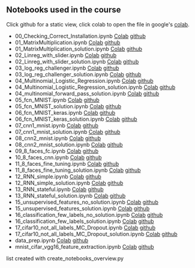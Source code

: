 ## Notebooks used in the course

Click github for a static view, click colab to open the file in google's [colab](co.md).

* 00_Checking_Correct_Installation.ipynb [Colab](https://colab.research.google.com/github/tensorchiefs/dl_course_2018/blob/master/notebooks/00_Checking_Correct_Installation.ipynb) [github](https://github.com/tensorchiefs/dl_course_2018/blob/master/notebooks/00_Checking_Correct_Installation.ipynb)
* 01_MatrixMultiplication.ipynb [Colab](https://colab.research.google.com/github/tensorchiefs/dl_course_2018/blob/master/notebooks/01_MatrixMultiplication.ipynb) [github](https://github.com/tensorchiefs/dl_course_2018/blob/master/notebooks/01_MatrixMultiplication.ipynb)
* 01_MatrixMultiplication_solution.ipynb [Colab](https://colab.research.google.com/github/tensorchiefs/dl_course_2018/blob/master/notebooks/01_MatrixMultiplication_solution.ipynb) [github](https://github.com/tensorchiefs/dl_course_2018/blob/master/notebooks/01_MatrixMultiplication_solution.ipynb)
* 02_Linreg_with_slider.ipynb [Colab](https://colab.research.google.com/github/tensorchiefs/dl_course_2018/blob/master/notebooks/02_Linreg_with_slider.ipynb) [github](https://github.com/tensorchiefs/dl_course_2018/blob/master/notebooks/02_Linreg_with_slider.ipynb)
* 02_Linreg_with_slider_solution.ipynb [Colab](https://colab.research.google.com/github/tensorchiefs/dl_course_2018/blob/master/notebooks/02_Linreg_with_slider_solution.ipynb) [github](https://github.com/tensorchiefs/dl_course_2018/blob/master/notebooks/02_Linreg_with_slider_solution.ipynb)
* 03_log_reg_challenger.ipynb [Colab](https://colab.research.google.com/github/tensorchiefs/dl_course_2018/blob/master/notebooks/03_log_reg_challenger.ipynb) [github](https://github.com/tensorchiefs/dl_course_2018/blob/master/notebooks/03_log_reg_challenger.ipynb)
* 03_log_reg_challenger_solution.ipynb [Colab](https://colab.research.google.com/github/tensorchiefs/dl_course_2018/blob/master/notebooks/03_log_reg_challenger_solution.ipynb) [github](https://github.com/tensorchiefs/dl_course_2018/blob/master/notebooks/03_log_reg_challenger_solution.ipynb)
* 04_Multinomial_Logistic_Regression.ipynb [Colab](https://colab.research.google.com/github/tensorchiefs/dl_course_2018/blob/master/notebooks/04_Multinomial_Logistic_Regression.ipynb) [github](https://github.com/tensorchiefs/dl_course_2018/blob/master/notebooks/04_Multinomial_Logistic_Regression.ipynb)
* 04_Multinomial_Logistic_Regression_solution.ipynb [Colab](https://colab.research.google.com/github/tensorchiefs/dl_course_2018/blob/master/notebooks/04_Multinomial_Logistic_Regression_solution.ipynb) [github](https://github.com/tensorchiefs/dl_course_2018/blob/master/notebooks/04_Multinomial_Logistic_Regression_solution.ipynb)
* 04_multinomial_forward_pass_solution.ipynb [Colab](https://colab.research.google.com/github/tensorchiefs/dl_course_2018/blob/master/notebooks/04_multinomial_forward_pass_solution.ipynb) [github](https://github.com/tensorchiefs/dl_course_2018/blob/master/notebooks/04_multinomial_forward_pass_solution.ipynb)
* 05_fcn_MNIST.ipynb [Colab](https://colab.research.google.com/github/tensorchiefs/dl_course_2018/blob/master/notebooks/05_fcn_MNIST.ipynb) [github](https://github.com/tensorchiefs/dl_course_2018/blob/master/notebooks/05_fcn_MNIST.ipynb)
* 05_fcn_MNIST_solution.ipynb [Colab](https://colab.research.google.com/github/tensorchiefs/dl_course_2018/blob/master/notebooks/05_fcn_MNIST_solution.ipynb) [github](https://github.com/tensorchiefs/dl_course_2018/blob/master/notebooks/05_fcn_MNIST_solution.ipynb)
* 06_fcn_MNIST_keras.ipynb [Colab](https://colab.research.google.com/github/tensorchiefs/dl_course_2018/blob/master/notebooks/06_fcn_MNIST_keras.ipynb) [github](https://github.com/tensorchiefs/dl_course_2018/blob/master/notebooks/06_fcn_MNIST_keras.ipynb)
* 06_fcn_MNIST_keras_solution.ipynb [Colab](https://colab.research.google.com/github/tensorchiefs/dl_course_2018/blob/master/notebooks/06_fcn_MNIST_keras_solution.ipynb) [github](https://github.com/tensorchiefs/dl_course_2018/blob/master/notebooks/06_fcn_MNIST_keras_solution.ipynb)
* 07_cnn1_mnist.ipynb [Colab](https://colab.research.google.com/github/tensorchiefs/dl_course_2018/blob/master/notebooks/07_cnn1_mnist.ipynb) [github](https://github.com/tensorchiefs/dl_course_2018/blob/master/notebooks/07_cnn1_mnist.ipynb)
* 07_cnn1_mnist_solution.ipynb [Colab](https://colab.research.google.com/github/tensorchiefs/dl_course_2018/blob/master/notebooks/07_cnn1_mnist_solution.ipynb) [github](https://github.com/tensorchiefs/dl_course_2018/blob/master/notebooks/07_cnn1_mnist_solution.ipynb)
* 08_cnn2_mnist.ipynb [Colab](https://colab.research.google.com/github/tensorchiefs/dl_course_2018/blob/master/notebooks/08_cnn2_mnist.ipynb) [github](https://github.com/tensorchiefs/dl_course_2018/blob/master/notebooks/08_cnn2_mnist.ipynb)
* 08_cnn2_mnist_solution.ipynb [Colab](https://colab.research.google.com/github/tensorchiefs/dl_course_2018/blob/master/notebooks/08_cnn2_mnist_solution.ipynb) [github](https://github.com/tensorchiefs/dl_course_2018/blob/master/notebooks/08_cnn2_mnist_solution.ipynb)
* 09_8_faces_fc.ipynb [Colab](https://colab.research.google.com/github/tensorchiefs/dl_course_2018/blob/master/notebooks/09_8_faces_fc.ipynb) [github](https://github.com/tensorchiefs/dl_course_2018/blob/master/notebooks/09_8_faces_fc.ipynb)
* 10_8_faces_cnn.ipynb [Colab](https://colab.research.google.com/github/tensorchiefs/dl_course_2018/blob/master/notebooks/10_8_faces_cnn.ipynb) [github](https://github.com/tensorchiefs/dl_course_2018/blob/master/notebooks/10_8_faces_cnn.ipynb)
* 11_8_faces_fine_tuning.ipynb [Colab](https://colab.research.google.com/github/tensorchiefs/dl_course_2018/blob/master/notebooks/11_8_faces_fine_tuning.ipynb) [github](https://github.com/tensorchiefs/dl_course_2018/blob/master/notebooks/11_8_faces_fine_tuning.ipynb)
* 11_8_faces_fine_tuning_solution.ipynb [Colab](https://colab.research.google.com/github/tensorchiefs/dl_course_2018/blob/master/notebooks/11_8_faces_fine_tuning_solution.ipynb) [github](https://github.com/tensorchiefs/dl_course_2018/blob/master/notebooks/11_8_faces_fine_tuning_solution.ipynb)
* 12_RNN_simple.ipynb [Colab](https://colab.research.google.com/github/tensorchiefs/dl_course_2018/blob/master/notebooks/12_RNN_simple.ipynb) [github](https://github.com/tensorchiefs/dl_course_2018/blob/master/notebooks/12_RNN_simple.ipynb)
* 12_RNN_simple_solution.ipynb [Colab](https://colab.research.google.com/github/tensorchiefs/dl_course_2018/blob/master/notebooks/12_RNN_simple_solution.ipynb) [github](https://github.com/tensorchiefs/dl_course_2018/blob/master/notebooks/12_RNN_simple_solution.ipynb)
* 13_RNN_stateful.ipynb [Colab](https://colab.research.google.com/github/tensorchiefs/dl_course_2018/blob/master/notebooks/13_RNN_stateful.ipynb) [github](https://github.com/tensorchiefs/dl_course_2018/blob/master/notebooks/13_RNN_stateful.ipynb)
* 13_RNN_stateful_solution.ipynb [Colab](https://colab.research.google.com/github/tensorchiefs/dl_course_2018/blob/master/notebooks/13_RNN_stateful_solution.ipynb) [github](https://github.com/tensorchiefs/dl_course_2018/blob/master/notebooks/13_RNN_stateful_solution.ipynb)
* 15_unsupervised_features_no_solution.ipynb [Colab](https://colab.research.google.com/github/tensorchiefs/dl_course_2018/blob/master/notebooks/15_unsupervised_features_no_solution.ipynb) [github](https://github.com/tensorchiefs/dl_course_2018/blob/master/notebooks/15_unsupervised_features_no_solution.ipynb)
* 15_unsupervised_features_solution.ipynb [Colab](https://colab.research.google.com/github/tensorchiefs/dl_course_2018/blob/master/notebooks/15_unsupervised_features_solution.ipynb) [github](https://github.com/tensorchiefs/dl_course_2018/blob/master/notebooks/15_unsupervised_features_solution.ipynb)
* 16_classification_few_labels_no_solution.ipynb [Colab](https://colab.research.google.com/github/tensorchiefs/dl_course_2018/blob/master/notebooks/16_classification_few_labels_no_solution.ipynb) [github](https://github.com/tensorchiefs/dl_course_2018/blob/master/notebooks/16_classification_few_labels_no_solution.ipynb)
* 16_classification_few_labels_solution.ipynb [Colab](https://colab.research.google.com/github/tensorchiefs/dl_course_2018/blob/master/notebooks/16_classification_few_labels_solution.ipynb) [github](https://github.com/tensorchiefs/dl_course_2018/blob/master/notebooks/16_classification_few_labels_solution.ipynb)
* 17_cifar10_not_all_labels_MC_Dropout.ipynb [Colab](https://colab.research.google.com/github/tensorchiefs/dl_course_2018/blob/master/notebooks/17_cifar10_not_all_labels_MC_Dropout.ipynb) [github](https://github.com/tensorchiefs/dl_course_2018/blob/master/notebooks/17_cifar10_not_all_labels_MC_Dropout.ipynb)
* 17_cifar10_not_all_labels_MC_Dropout_solution.ipynb [Colab](https://colab.research.google.com/github/tensorchiefs/dl_course_2018/blob/master/notebooks/17_cifar10_not_all_labels_MC_Dropout_solution.ipynb) [github](https://github.com/tensorchiefs/dl_course_2018/blob/master/notebooks/17_cifar10_not_all_labels_MC_Dropout_solution.ipynb)
* data_prep.ipynb [Colab](https://colab.research.google.com/github/tensorchiefs/dl_course_2018/blob/master/notebooks/data_prep.ipynb) [github](https://github.com/tensorchiefs/dl_course_2018/blob/master/notebooks/data_prep.ipynb)
* mnist_cifar_vgg16_feature_extraction.ipynb [Colab](https://colab.research.google.com/github/tensorchiefs/dl_course_2018/blob/master/notebooks/mnist_cifar_vgg16_feature_extraction.ipynb) [github](https://github.com/tensorchiefs/dl_course_2018/blob/master/notebooks/mnist_cifar_vgg16_feature_extraction.ipynb)

 list created with create_notebooks_overview.py
